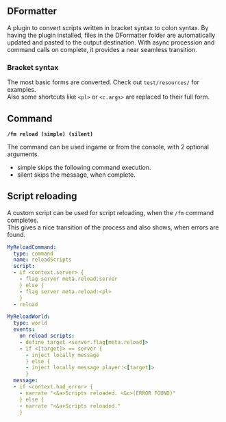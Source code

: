 ## DFormatter ##

A plugin to convert scripts written in bracket syntax to colon syntax. By having the plugin installed, files in the DFormatter folder are automatically 
updated and pasted to the output destination. With async procession and command calls on complete, it provides a near seamless transition.

### Bracket syntax ###
The most basic forms are converted. Check out `test/resources/` for examples. <br>
Also some shortcuts like `<pl>` or `<c.args>` are replaced to their full form.

## Command ##

**`/fm reload (simple) (silent)`**

The command can be used ingame or from the console, with 2 optional arguments.

* simple skips the following command execution.
* silent skips the message, when complete.

## Script reloading
A custom script can be used for script reloading, when the ``/fm`` command completes. <br>
This gives a nice transition of the process and also shows, when errors are found. 
```yml
MyReloadCommand:
  type: command
  name: reloadScripts
  script:
  - if <context.server> {
    - flag server meta.reload:server
    } else {
    - flag server meta.reload:<pl>
    }
  - reload

MyReloadWorld:
  type: world
  events:
    on reload scripts:
    - define target <server.flag[meta.reload]>
    - if <[target]> == server {
      - inject locally message
      } else {
      - inject locally message player:<[target]>
      }
  message:
  - if <context.had_error> {
    - narrate "<&a>Scripts reloaded. <&c>(ERROR FOUND)"
    } else {
    - narrate "<&a>Scripts reloaded."
    }
```
